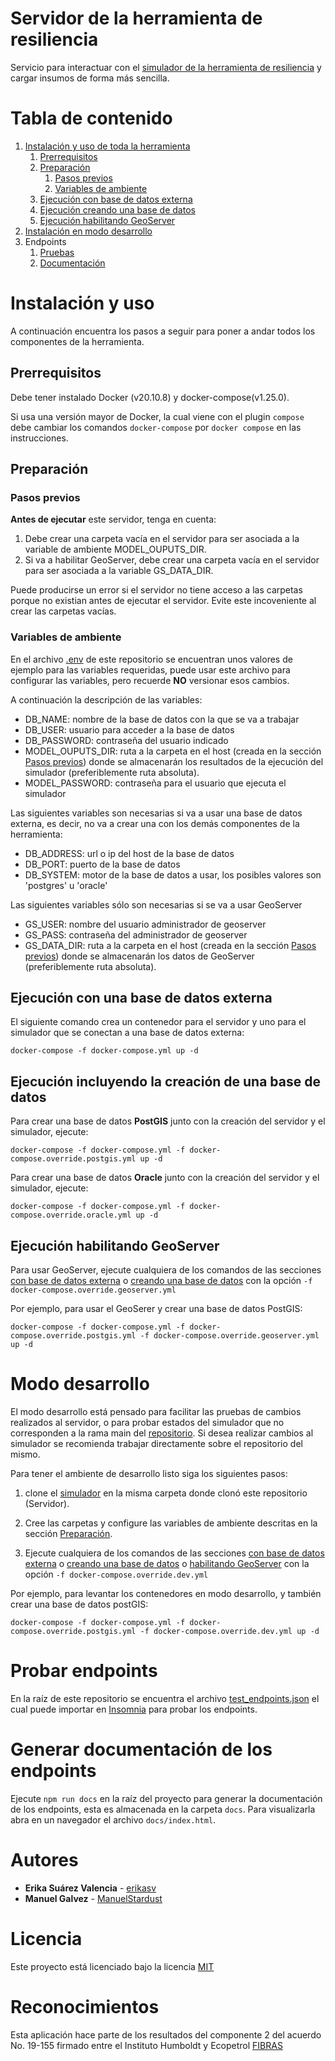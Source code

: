 # Servidor de la herramienta de resiliencia

Servicio para interactuar con el [simulador de la herramienta de resiliencia](https://github.com/PEM-Humboldt/herramienta-resiliencia-simulador) y cargar insumos de forma más sencilla.

# Tabla de contenido

1. [Instalación y uso de toda la herramienta](#instalación-y-uso)
   1. [Prerrequisitos](#prerrequisitos)
   1. [Preparación](#preparaci%C3%B3n)
      1. [Pasos previos](#pasos-previos)
      1. [Variables de ambiente](#variables-de-ambiente)
   1. [Ejecución con base de datos externa](#ejecución-con-una-base-de-datos-externa)
   1. [Ejecución creando una base de datos](#ejecución-incluyendo-la-creación-de-una-base-de-datos)
   1. [Ejecución habilitando GeoServer](#ejecución-habilitando-geoserver)
1. [Instalación en modo desarrollo](#modo-desarrollo)
1. Endpoints
   1. [Pruebas](#probar-endpoints)
   1. [Documentación](#generar-documentación-de-los-endpoints)

# Instalación y uso

A continuación encuentra los pasos a seguir para poner a andar todos los componentes de la herramienta.

## Prerrequisitos

Debe tener instalado Docker (v20.10.8) y docker-compose(v1.25.0).

Si usa una versión mayor de Docker, la cual viene con el plugin `compose` debe cambiar los comandos `docker-compose` por `docker compose` en las instrucciones.

## Preparación

### Pasos previos

**Antes de ejecutar** este servidor, tenga en cuenta:

1. Debe crear una carpeta vacía en el servidor para ser asociada a la variable de ambiente MODEL_OUPUTS_DIR.
2. Si va a habilitar GeoServer, debe crear una carpeta vacía en el servidor para ser asociada a la variable GS_DATA_DIR.

Puede producirse un error si el servidor no tiene acceso a las carpetas porque no existian antes de ejecutar el servidor. Evite este incoveniente al crear las carpetas vacías.

### Variables de ambiente

En el archivo [.env](.env) de este repositorio se encuentran unos valores de ejemplo para las variables requeridas, puede usar este archivo para configurar las variables, pero recuerde **NO** versionar esos cambios.

A continuación la descripción de las variables:

- DB_NAME: nombre de la base de datos con la que se va a trabajar
- DB_USER: usuario para acceder a la base de datos
- DB_PASSWORD: contraseña del usuario indicado
- MODEL_OUPUTS_DIR: ruta a la carpeta en el host (creada en la sección [Pasos previos](#pasos-previos)) donde se almacenarán los resultados de la ejecución del simulador (preferiblemente ruta absoluta).
- MODEL_PASSWORD: contraseña para el usuario que ejecuta el simulador

Las siguientes variables son necesarias si va a usar una base de datos externa, es decir, no va a crear una con los demás componentes de la herramienta:

- DB_ADDRESS: url o ip del host de la base de datos
- DB_PORT: puerto de la base de datos
- DB_SYSTEM: motor de la base de datos a usar, los posibles valores son 'postgres' u 'oracle'

Las siguientes variables sólo son necesarias si se va a usar GeoServer

- GS_USER: nombre del usuario administrador de geoserver
- GS_PASS: contraseña del administrador de geoserver
- GS_DATA_DIR: ruta a la carpeta en el host (creada en la sección [Pasos previos](#pasos-previos)) donde se almacenarán los datos de GeoServer (preferiblemente ruta absoluta).

## Ejecución con una base de datos externa

El siguiente comando crea un contenedor para el servidor y uno para el simulador que se conectan a una base de datos externa:

```
docker-compose -f docker-compose.yml up -d
```

## Ejecución incluyendo la creación de una base de datos

Para crear una base de datos **PostGIS** junto con la creación del servidor y el simulador, ejecute:

```
docker-compose -f docker-compose.yml -f docker-compose.override.postgis.yml up -d
```

Para crear una base de datos **Oracle** junto con la creación del servidor y el simulador, ejecute:

```
docker-compose -f docker-compose.yml -f docker-compose.override.oracle.yml up -d
```

## Ejecución habilitando GeoServer

Para usar GeoServer, ejecute cualquiera de los comandos de las secciones [con base de datos externa](#ejecución-con-una-base-de-datos-externa) o [creando una base de datos](#ejecución-incluyendo-la-creación-de-una-base-de-datos) con la opción `-f docker-compose.override.geoserver.yml`

Por ejemplo, para usar el GeoSerer y crear una base de datos PostGIS:

```
docker-compose -f docker-compose.yml -f docker-compose.override.postgis.yml -f docker-compose.override.geoserver.yml up -d
```

# Modo desarrollo

El modo desarrollo está pensado para facilitar las pruebas de cambios realizados al servidor, o para probar estados del simulador que no corresponden a la rama main del [repositorio](https://github.com/PEM-Humboldt/herramienta-resiliencia-simulador). Si desea realizar cambios al simulador se recomienda trabajar directamente sobre el repositorio del mismo.

Para tener el ambiente de desarrollo listo siga los siguientes pasos:

1. clone el [simulador](https://github.com/PEM-Humboldt/herramienta-resiliencia-simulador) en la misma carpeta donde clonó este repositorio (Servidor).

1. Cree las carpetas y configure las variables de ambiente descritas en la sección [Preparación](#preparación).

1. Ejecute cualquiera de los comandos de las secciones [con base de datos externa](#ejecución-con-una-base-de-datos-externa) o [creando una base de datos](#ejecución-incluyendo-la-creación-de-una-base-de-datos) o [habilitando GeoServer](#ejecución-habilitando-geoserver) con la opción `-f docker-compose.override.dev.yml`

Por ejemplo, para levantar los contenedores en modo desarrollo, y también crear una base de datos postGIS:

```
docker-compose -f docker-compose.yml -f docker-compose.override.postgis.yml -f docker-compose.override.dev.yml up -d
```

# Probar endpoints

En la raíz de este repositorio se encuentra el archivo [test_endpoints.json](test_endpoints.json) el cual puede importar en [Insomnia](https://insomnia.rest/download) para probar los endpoints.

# Generar documentación de los endpoints

Ejecute `npm run docs` en la raíz del proyecto para generar la documentación de los endpoints, esta es almacenada en la carpeta `docs`. Para visualizarla abra en un navegador el archivo `docs/index.html`.

# Autores

- **Erika Suárez Valencia** - [erikasv](https://github.com/erikasv)
- **Manuel Galvez** - [ManuelStardust](https://github.com/ManuelStardust)

# Licencia

Este proyecto está licenciado bajo la licencia [MIT](LICENSE)

# Reconocimientos

Esta aplicación hace parte de los resultados del componente 2 del acuerdo No. 19-155 firmado entre el Instituto Humboldt y Ecopetrol [FIBRAS](http://humboldt.org.co/fibras/componente2.html)
